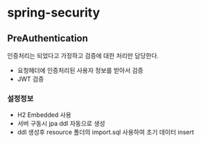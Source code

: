 # spring-security

## PreAuthentication
인증처리는 되었다고 가정하고 검증에 대한 처리만 담당한다.
* 요청헤더에 인증처리된 사용자 정보를 받아서 검증
* JWT 검증

### 설정정보
* H2 Embedded 사용
* 서버 구동시 jpa ddl 자동으로 생성
* ddl 생성후 resource 폴더의 import.sql 사용하여 초기 데이터 insert
